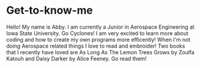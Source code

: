 # Get-to-know-me


Hello!
My name is Abby. I am currently a Junior in Aerospace Engineering at Iowa State University. Go Cyclones!
I am very excited to learn more about coding and how to create my own programs more efficently!
When I'm not doing Aerospace related things I love to read and embroider! Two books that I recently have loved are As Long As The Lemon Trees Grows by Zoulfa Katouh and Daisy Darker by Alice Feeney. Go read them!
